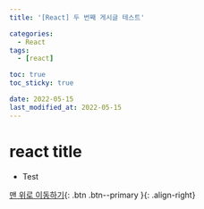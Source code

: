 ```yaml
---
title: '[React] 두 번째 게시글 테스트'

categories:
  - React
tags:
  - [react]

toc: true
toc_sticky: true

date: 2022-05-15
last_modified_at: 2022-05-15
---
```


# react title

- Test

[맨 위로 이동하기](#){: .btn .btn--primary }{: .align-right}
